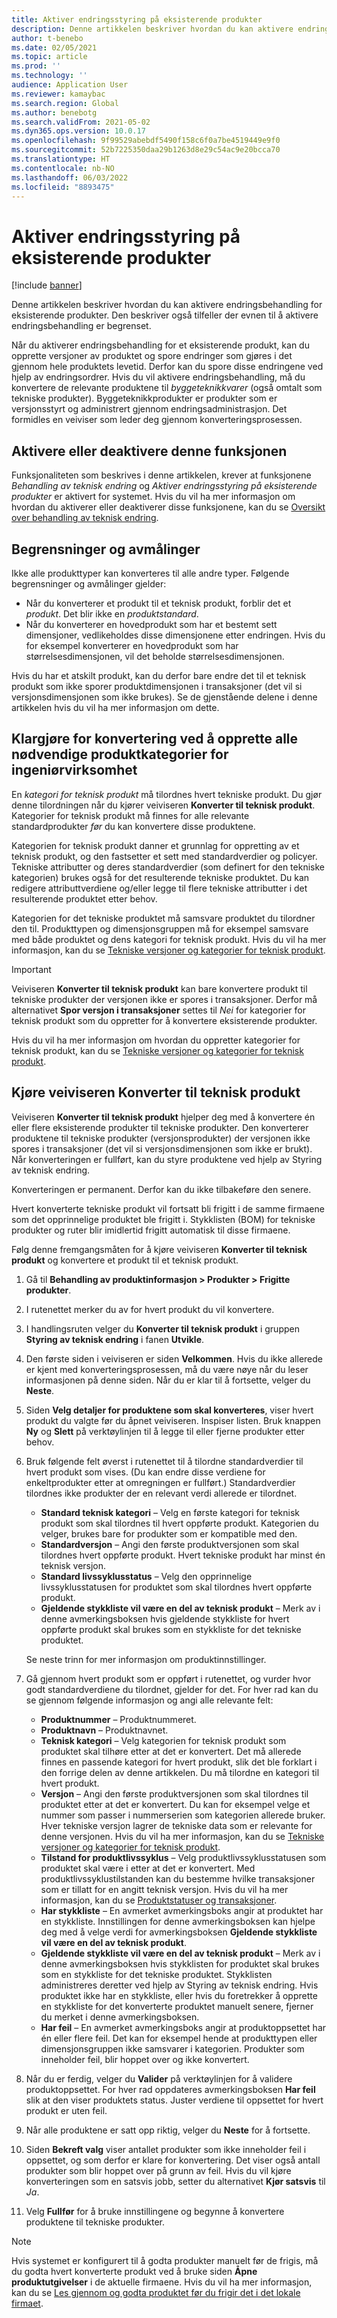 ```yaml
---
title: Aktiver endringsstyring på eksisterende produkter
description: Denne artikkelen beskriver hvordan du kan aktivere endringsbehandling for eksisterende produkter. Den beskriver også tilfeller der evnen til å aktivere endringsbehandling er begrenset.
author: t-benebo
ms.date: 02/05/2021
ms.topic: article
ms.prod: ''
ms.technology: ''
audience: Application User
ms.reviewer: kamaybac
ms.search.region: Global
ms.author: benebotg
ms.search.validFrom: 2021-05-02
ms.dyn365.ops.version: 10.0.17
ms.openlocfilehash: 9f99529abebdf5490f158c6f0a7be4519449e9f0
ms.sourcegitcommit: 52b7225350daa29b1263d8e29c54ac9e20bcca70
ms.translationtype: HT
ms.contentlocale: nb-NO
ms.lasthandoff: 06/03/2022
ms.locfileid: "8893475"
---
```

# <a name="enable-change-management-on-existing-products"></a>Aktiver endringsstyring på eksisterende produkter

[!include [banner](../../includes/banner.md)]

Denne artikkelen beskriver hvordan du kan aktivere endringsbehandling for eksisterende produkter. Den beskriver også tilfeller der evnen til å aktivere endringsbehandling er begrenset.

Når du aktiverer endringsbehandling for et eksisterende produkt, kan du opprette versjoner av produktet og spore endringer som gjøres i det gjennom hele produktets levetid. Derfor kan du spore disse endringene ved hjelp av endringsordrer. Hvis du vil aktivere endringsbehandling, må du konvertere de relevante produktene til *byggeteknikkvarer* (også omtalt som tekniske produkter). Byggeteknikkprodukter er produkter som er versjonsstyrt og administrert gjennom endringsadministrasjon. Det formidles en veiviser som leder deg gjennom konverteringsprosessen.

## <a name="turn-this-feature-on-or-off"></a>Aktivere eller deaktivere denne funksjonen

Funksjonaliteten som beskrives i denne artikkelen, krever at funksjonene *Behandling av teknisk endring* og *Aktiver endringsstyring på eksisterende produkter* er aktivert for systemet. Hvis du vil ha mer informasjon om hvordan du aktiverer eller deaktiverer disse funksjonene, kan du se [Oversikt over behandling av teknisk endring](product-engineering-overview.md).

## <a name="restrictions-and-limitations"></a>Begrensninger og avmålinger

Ikke alle produkttyper kan konverteres til alle andre typer. Følgende begrensninger og avmålinger gjelder:

- Når du konverterer et produkt til et teknisk produkt, forblir det et *produkt*. Det blir ikke en *produktstandard*.
- Når du konverterer en hovedprodukt som har et bestemt sett dimensjoner, vedlikeholdes disse dimensjonene etter endringen. Hvis du for eksempel konverterer en hovedprodukt som har størrelsesdimensjonen, vil det beholde størrelsesdimensjonen.

Hvis du har et atskilt produkt, kan du derfor bare endre det til et teknisk produkt som ikke sporer produktdimensjonen i transaksjoner (det vil si versjonsdimensjonen som ikke brukes). Se de gjenstående delene i denne artikkelen hvis du vil ha mer informasjon om dette.

## <a name="prepare-for-conversion-by-creating-all-required-engineering-product-categories"></a>Klargjøre for konvertering ved å opprette alle nødvendige produktkategorier for ingeniørvirksomhet

En *kategori for teknisk produkt* må tilordnes hvert tekniske produkt. Du gjør denne tilordningen når du kjører veiviseren **Konverter til teknisk produkt**. Kategorier for teknisk produkt må finnes for alle relevante standardprodukter *før* du kan konvertere disse produktene.

Kategorien for teknisk produkt danner et grunnlag for oppretting av et teknisk produkt, og den fastsetter et sett med standardverdier og policyer. Tekniske attributter og deres standardverdier (som definert for den tekniske kategorien) brukes også for det resulterende tekniske produktet. Du kan redigere attributtverdiene og/eller legge til flere tekniske attributter i det resulterende produktet etter behov.

Kategorien for det tekniske produktet må samsvare produktet du tilordner den til. Produkttypen og dimensjonsgruppen må for eksempel samsvare med både produktet og dens kategori for teknisk produkt. Hvis du vil ha mer informasjon, kan du se [Tekniske versjoner og kategorier for teknisk produkt](engineering-versions-product-category.md).

> [!IMPORTANT]
> Veiviseren **Konverter til teknisk produkt** kan bare konvertere produkt til tekniske produkter der versjonen ikke er spores i transaksjoner. Derfor må alternativet **Spor versjon i transaksjoner** settes til *Nei* for kategorier for teknisk produkt som du oppretter for å konvertere eksisterende produkter.

Hvis du vil ha mer informasjon om hvordan du oppretter kategorier for teknisk produkt, kan du se [Tekniske versjoner og kategorier for teknisk produkt](engineering-versions-product-category.md).

## <a name="run-the-convert-to-engineering-product-wizard"></a>Kjøre veiviseren Konverter til teknisk produkt

Veiviseren **Konverter til teknisk produkt** hjelper deg med å konvertere én eller flere eksisterende produkter til tekniske produkter. Den konverterer produktene til tekniske produkter (versjonsprodukter) der versjonen ikke spores i transaksjoner (det vil si versjonsdimensjonen som ikke er brukt). Når konverteringen er fullført, kan du styre produktene ved hjelp av Styring av teknisk endring.

Konverteringen er permanent. Derfor kan du ikke tilbakeføre den senere. 

Hvert konverterte tekniske produkt vil fortsatt bli frigitt i de samme firmaene som det opprinnelige produktet ble frigitt i. Stykklisten (BOM) for tekniske produkter og ruter blir imidlertid frigitt automatisk til disse firmaene.

Følg denne fremgangsmåten for å kjøre veiviseren **Konverter til teknisk produkt** og konvertere et produkt til et teknisk produkt.

1. Gå til **Behandling av produktinformasjon \> Produkter \> Frigitte produkter**.
1. I rutenettet merker du av for hvert produkt du vil konvertere.
1. I handlingsruten velger du **Konverter til teknisk produkt** i gruppen **Styring av teknisk endring** i fanen **Utvikle**.
1. Den første siden i veiviseren er siden **Velkommen**. Hvis du ikke allerede er kjent med konverteringsprosessen, må du være nøye når du leser informasjonen på denne siden. Når du er klar til å fortsette, velger du **Neste**.
1. Siden **Velg detaljer for produktene som skal konverteres**, viser hvert produkt du valgte før du åpnet veiviseren. Inspiser listen. Bruk knappen **Ny** og **Slett** på verktøylinjen til å legge til eller fjerne produkter etter behov.
1. Bruk følgende felt øverst i rutenettet til å tilordne standardverdier til hvert produkt som vises. (Du kan endre disse verdiene for enkeltprodukter etter at omregningen er fullført.) Standardverdier tilordnes ikke produkter der en relevant verdi allerede er tilordnet.

    - **Standard teknisk kategori** – Velg en første kategori for teknisk produkt som skal tilordnes til hvert oppførte produkt. Kategorien du velger, brukes bare for produkter som er kompatible med den.
    - **Standardversjon** – Angi den første produktversjonen som skal tilordnes hvert oppførte produkt. Hvert tekniske produkt har minst én teknisk versjon.
    - **Standard livssyklusstatus** – Velg den opprinnelige livssyklusstatusen for produktet som skal tilordnes hvert oppførte produkt.
    - **Gjeldende stykkliste vil være en del av teknisk produkt** – Merk av i denne avmerkingsboksen hvis gjeldende stykkliste for hvert oppførte produkt skal brukes som en stykkliste for det tekniske produktet.

    Se neste trinn for mer informasjon om produktinnstillinger.

1. Gå gjennom hvert produkt som er oppført i rutenettet, og vurder hvor godt standardverdiene du tilordnet, gjelder for det. For hver rad kan du se gjennom følgende informasjon og angi alle relevante felt:

    - **Produktnummer** – Produktnummeret.
    - **Produktnavn** – Produktnavnet.
    - **Teknisk kategori** – Velg kategorien for teknisk produkt som produktet skal tilhøre etter at det er konvertert. Det må allerede finnes en passende kategori for hvert produkt, slik det ble forklart i den forrige delen av denne artikkelen. Du må tilordne en kategori til hvert produkt.
    - **Versjon** – Angi den første produktversjonen som skal tilordnes til produktet etter at det er konvertert. Du kan for eksempel velge et nummer som passer i nummerserien som kategorien allerede bruker. Hver tekniske versjon lagrer de tekniske data som er relevante for denne versjonen. Hvis du vil ha mer informasjon, kan du se [Tekniske versjoner og kategorier for teknisk produkt](engineering-versions-product-category.md).
    - **Tilstand for produktlivssyklus** – Velg produktlivssyklusstatusen som produktet skal være i etter at det er konvertert. Med produktlivssyklustilstanden kan du bestemme hvilke transaksjoner som er tillatt for en angitt teknisk versjon. Hvis du vil ha mer informasjon, kan du se [Produktstatuser og transaksjoner](product-lifecycle-state-transactions.md).
    - **Har stykkliste** – En avmerket avmerkingsboks angir at produktet har en stykkliste. Innstillingen for denne avmerkingsboksen kan hjelpe deg med å velge verdi for avmerkingsboksen **Gjeldende stykkliste vil være en del av teknisk produkt**.
    - **Gjeldende stykkliste vil være en del av teknisk produkt** – Merk av i denne avmerkingsboksen hvis stykklisten for produktet skal brukes som en stykkliste for det tekniske produktet. Stykklisten administreres deretter ved hjelp av Styring av teknisk endring. Hvis produktet ikke har en stykkliste, eller hvis du foretrekker å opprette en stykkliste for det konverterte produktet manuelt senere, fjerner du merket i denne avmerkingsboksen.
    - **Har feil** – En avmerket avmerkingsboks angir at produktoppsettet har én eller flere feil. Det kan for eksempel hende at produkttypen eller dimensjonsgruppen ikke samsvarer i kategorien. Produkter som inneholder feil, blir hoppet over og ikke konvertert.

1. Når du er ferdig, velger du **Valider** på verktøylinjen for å validere produktoppsettet. For hver rad oppdateres avmerkingsboksen **Har feil** slik at den viser produktets status. Juster verdiene til oppsettet for hvert produkt er uten feil.
1. Når alle produktene er satt opp riktig, velger du **Neste** for å fortsette.
1. Siden **Bekreft valg** viser antallet produkter som ikke inneholder feil i oppsettet, og som derfor er klare for konvertering. Det viser også antall produkter som blir hoppet over på grunn av feil. Hvis du vil kjøre konverteringen som en satsvis jobb, setter du alternativet **Kjør satsvis** til *Ja*.
1. Velg **Fullfør** for å bruke innstillingene og begynne å konvertere produktene til tekniske produkter.

> [!NOTE]
> Hvis systemet er konfigurert til å godta produkter manuelt før de frigis, må du godta hvert konverterte produkt ved å bruke siden **Åpne produktutgivelser** i de aktuelle firmaene. Hvis du vil ha mer informasjon, kan du se [Les gjennom og godta produktet før du frigir det i det lokale firmaet](engineering-scenarios.md#accept).
